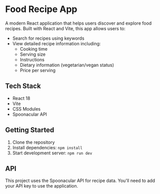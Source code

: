 # Food Recipe App

A modern React application that helps users discover and explore food recipes. Built with React and Vite, this app allows users to:

- Search for recipes using keywords
- View detailed recipe information including:
  - Cooking time
  - Serving size
  - Instructions
  - Dietary information (vegetarian/vegan status)
  - Price per serving

## Tech Stack

- React 18
- Vite
- CSS Modules
- Spoonacular API

## Getting Started

1. Clone the repository
2. Install dependencies: `npm install`
3. Start development server: `npm run dev`

## API

This project uses the Spoonacular API for recipe data. You'll need to add your API key to use the application.
